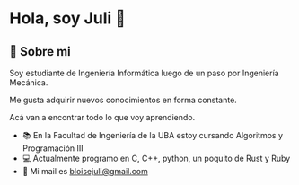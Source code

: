 
# Hola, soy Juli 👋

  
## 🚀 Sobre mi
Soy estudiante de Ingeniería Informática luego de un paso por Ingeniería Mecánica.

Me gusta adquirir nuevos conocimientos en forma constante.

Acá van a encontrar todo lo que voy aprendiendo.  

- :books: En la Facultad de Ingeniería de la UBA estoy cursando Algoritmos y Programación III  
- :computer: Actualmente programo en C, C++, python, un poquito de Rust y Ruby
- :email: Mi mail es bloisejuli@gmail.com

<!---
bloisejuli/bloisejuli is a ✨ special ✨ repository because its `README.md` (this file) appears on your GitHub profile.
You can click the Preview link to take a look at your changes.
--->
